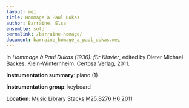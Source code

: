 ```yaml
---
layout: mei
title: Hommage à Paul Dukas
author: Barraine, Elsa
ensemble: solo 
permalink: /barraine-homage/
document: barraine_homage_a_paul_dukas.mei
---
```


In *Hommage à Paul Dukas (1936): für Klavier*, edited by Dieter Michael Backes. Klein-Winternheim: Certosa Verlag, 2011.

**Instrumentation summary**: piano (1) 

**Instrumentation group**: keyboard 

**Location**: <a href="https://tufts-primo.hosted.exlibrisgroup.com/permalink/f/bnf7qa/01TUN_ALMA2191661660003851" target="_blank">Music Library Stacks M25.B276 H6 2011</a>
